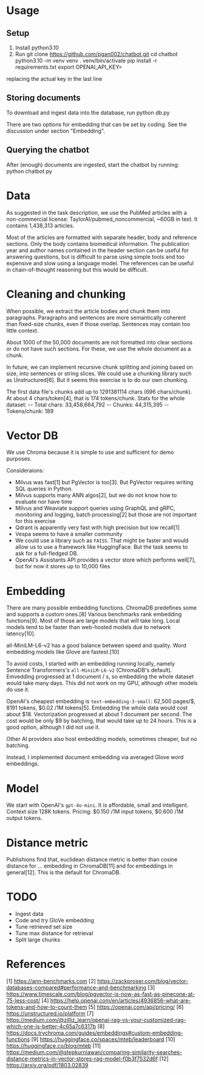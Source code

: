 # Usage

## Setup

1. Install python3.10
1. Run
    git clone https://github.com/pgan002/chatbot.git
    cd chatbot
    python3.10 -m venv venv
    . venv/bin/activate
    pip install -r requirements.txt
    export OPENAI_API_KEY=<key>

replacing the actual key in the last line

## Storing documents

To download and ingest data into the database, run
    python db.py

There are two options for embedding that can be set by coding. See the discussion under section "Embedding".


## Querying the chatbot

After (enough) documents are ingested, start the chatbot by running:
    python chatbot.py


# Data

As suggested in the task description, we use the PubMed articles with a non-commercial license: TaylorAI/pubmed_noncommercial, ~60GB in text.
It contains 1,438,313 articles.

Most of the articles are formatted with separate header, body and reference sections. Only the body contains biomedical information. The publication year and author names contained in the header section can be useful for answering questions, but is difficult to parse using simple tools and too expensive and slow using a language model. The references can be useful in chain-of-thought reasoning but this would be difficult.


# Cleaning and chunking

When possible, we extract the article bodies and chunk them into paragraphs. Paragraphs and sentences are more semantically coherent than fixed-size chunks, even if those overlap. Sentences may contain too little context.

About 1000 of the 50,000 documents are not formatted into clear sections or do not have such sections. For these, we use the whole document as a chunk.

In future, we can implement recursive chunk splitting and joining based on size, into sentences or string slices. We could use a chunking library such as Unstructured[6]. But it seems this exercise is to do our own chunking.

The first data file's chunks add up to 1291381114 chars (696 chars/chunk). At about 4 chars/token[4], that is 174 tokens/chunk. Stats for the whole dataset:
-- Total chars: 33,458,664,792
-- Chunks: 44,315,395
-- Tokens/chunk: 189


# Vector DB

We use Chroma because it is simple to use and sufficient for demo purposes.

Consideraions:
- Milvus was fast[1] but PgVector is too[3]. But PgVector requires writing SQL queries in Python.
- Milvus supports many ANN algos[2], but we do not know how to evaluate nor have time
- Milvus and Weaviate support queries using GraphQL and gRPC, monitoring and logging, batch processing[2] but those are not important for this exercise
- Qdrant is apparently very fast with high precision but low recall[1]
- Vespa seems to have a smaller community
- We could use a library such as `FAISS`. That might be faster and would allow us to use a framework like HuggingFace. But the task seems to ask for a full-fledged DB.
- OpenAI's Assistants API provides a vector store which performs well[7], but for now it stores up to 10,000 files


# Embedding

There are many possible embedding functions. ChromaDB predefines some and supports a custom ones.[8] Various benchmarks rank embedding functions[9]. Most of those are large models that will take long. Local models tend to be faster than web-hosted models due to network latency[10].

all-MiniLM-L6-v2  has a good balance between speed and quality. Word embedding models like Glove are fastest.[10]

To avoid costs, I started with an embedding running locally, namely Sentence Transformers's `all-MiniLM-L6-v2` (ChromaDB's default). Emvedding progressed at 1 document / s, so embedding the whole dataset would take many days. This did not work on my GPU, although other models do use it.

OpenAI's cheapest embedding is `text-embedding-3-small`: 62,500 pages/$, 8191 tokens, $0.02 /1M tokens[5]. Embedding the whole data would cost about $18. Vectorization progressed at about 1 document per second. The cost would be only $9 by batching, that would take up to 24 hours. This is a good option, although I did not use it.

Other AI providers also host embedding models, sometimes cheaper, but no batching.

Instead, I implemented document embedding via averaged Glove word embeddings.


# Model

We start with OpenAI's `gpt-4o-mini`. It is affordable, small and intelligent. Context size 128K tokens. Pricing: $0.150 /1M input tokens, $0.600 /1M output tokens.


# Distance metric

Publishions find that, euclidean distance metric is better than cosine distance for ... embedding in ChromaDB[11] and for embeddings in general[12]. This is the default for ChromaDB.


# TODO

- Ingest data
- Code and try GloVe embedding
- Tune retrieved set size
- Tune max distance for retrieval
- Split large chunks


# References

[1] https://ann-benchmarks.com
[2] https://zackproser.com/blog/vector-databases-compared#performance-and-benchmarking
[3] https://www.timescale.com/blog/pgvector-is-now-as-fast-as-pinecone-at-75-less-cost/
[4] https://help.openai.com/en/articles/4936856-what-are-tokens-and-how-to-count-them 
[5] https://openai.com/api/pricing/
[6] https://unstructured.io/platform
[7] https://medium.com/@zilliz_learn/openai-rag-vs-your-customized-rag-which-one-is-better-4c65a7c6317b
[8] https://docs.trychroma.com/guides/embeddings#custom-embedding-functions
[9] https://huggingface.co/spaces/mteb/leaderboard
[10] https://huggingface.co/blog/mteb
[11] https://medium.com/@stepkurniawan/comparing-similarity-searches-distance-metrics-in-vector-stores-rag-model-f0b3f7532d6f
[12] https://arxiv.org/pdf/1803.02839
